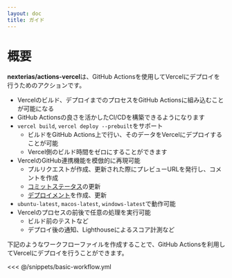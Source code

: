 ```yaml
---
layout: doc
title: ガイド
---
```


# 概要

**nexterias/actions-vercel**は、GitHub Actionsを使用してVercelにデプロイを行うためのアクションです。

- Vercelのビルド、デプロイまでのプロセスをGitHub Actionsに組み込むことが可能になる
 - GitHub Actionsの良さを活かしたCI/CDを構築できるようになります
- `vercel build`, `vercel deploy --prebuilt`をサポート
  - ビルドをGitHub Actions上で行い、そのデータをVercelにデプロイすることが可能
  - Vercel側のビルド時間をゼロにすることができます
- VercelのGitHub連携機能を模倣的に再現可能
  - プルリクエストが作成、更新された際にプレビューURLを発行し、コメントを作成
  - [コミットステータス](https://docs.github.com/en/pull-requests/collaborating-with-pull-requests/collaborating-on-repositories-with-code-quality-features/about-status-checks)の更新
  - [デプロイメント](https://docs.github.com/en/actions/deployment/targeting-different-environments/using-environments-for-deployment)を作成、更新
- `ubuntu-latest`, `macos-latest`, `windows-latest`で動作可能
- Vercelのプロセスの前後で任意の処理を実行可能
  - ビルド前のテストなど
  - デプロイ後の通知、Lighthouseによるスコア計測など

下記のようなワークフローファイルを作成することで、GitHub Actionsを利用してVercelにデプロイを行うことができます。

<<< @/snippets/basic-workflow.yml
